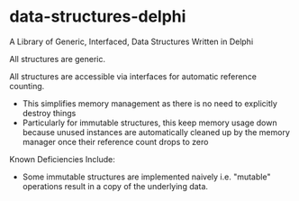 # data-structures-delphi
A Library of Generic, Interfaced, Data Structures Written in Delphi

All structures are generic.

All structures are accessible via interfaces for automatic reference counting.
* This simplifies memory management as there is no need to explicitly destroy things
* Particularly for immutable structures, this keep memory usage down because unused instances are automatically cleaned up by the memory manager once their reference count drops to zero

Known Deficiencies Include:
* Some immutable structures are implemented naively i.e. "mutable" operations result in a copy of the underlying data.
